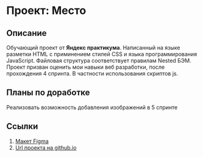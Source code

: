 # Проект: Место

## Описание
Обучающий проект от **Яндекс практикума**. Написанный на языке разметки HTML с приминением стилей CSS и языка программирования JavaScript. Файловая структура соответствует правилам Nested БЭМ. Проект призван оценить мои навыки веб разработки, после прохождения 4 спринта. В частности использования скриптов js.

## Планы по доработке
Реализовать возможность добавления изображений в 5 спринте

## Ссылки
1. [Макет Figma](https://www.figma.com/file/2cn9N9jSkmxD84oJik7xL7/JavaScript.-Sprint-4?node-id=0%3A1)
2. [Url проекта на github.io](https://gutnick.github.io/mesto/)
